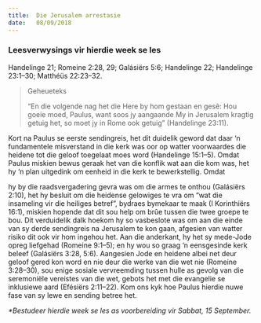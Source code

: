 ```yaml
---
title:  Die Jerusalem arrestasie
date:   08/09/2018
---
```


### Leesverwysings vir hierdie week se les
Handelinge 21; Romeine 2:28, 29; Galásiërs 5:6; Handelinge 22; Handelinge 23:1–30; Matthéüs 22:23–32.

> <p>Geheueteks</p>
> “En die volgende nag het die Here by hom gestaan en gesê: Hou goeie moed, Paulus, want soos jy aangaande My in Jerusalem kragtig getuig het, so moet jy in Rome ook getuig” (Handelinge 23:11).

Kort na Paulus se eerste sendingreis, het dit duidelik geword dat daar ‘n fundamentele misverstand in die kerk was oor op watter voorwaardes die heidene tot die geloof toegelaat moes word (Handelinge 15:1–5). Omdat Paulus miskien bewus geraak het van die konflik wat aan die kom was, het hy ‘n plan uitgedink om eenheid in die kerk te bewerkstellig. Omdat

hy by die raadsvergadering gevra was om die armes te onthou (Galásiërs 2:10), het hy besluit om die heidense gelowiges te vra om “wat die insameling vir die heiliges betref”, bydraes bymekaar te maak (I Korinthiërs 16:1), miskien hopende dat dit sou help om brûe tussen die twee groepe te bou. Dit verduidelik dalk hoekom hy so vasbeslote was om aan die einde van sy derde sendingreis na Jerusalem te kon gaan, afgesien van watter risiko dit ook vir hom ingehou het. Aan die anderkant, hy het sy mede-Jode opreg liefgehad (Romeine 9:1–5); en hy wou so graag ‘n eensgesinde kerk beleef (Galásiërs 3:28, 5:6). Aangesien Jode en heidene albei net deur geloof gered kon word en nie deur die werke van die wet nie (Romeine 3:28–30), sou enige sosiale vervreemding tussen hulle as gevolg van die seremoniële vereistes van die wet, gebots het met die evangelie se inklusiewe aard (Efésiërs 2:11–22). Kom ons kyk hoe Paulus hierdie nuwe fase van sy lewe en sending betree het.

_*Bestudeer hierdie week se les as voorbereiding vir Sabbat, 15 September._